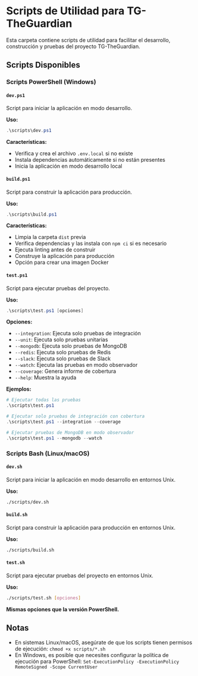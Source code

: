 # Scripts de Utilidad para TG-TheGuardian

Esta carpeta contiene scripts de utilidad para facilitar el desarrollo, construcción y pruebas del proyecto TG-TheGuardian.

## Scripts Disponibles

### Scripts PowerShell (Windows)

#### `dev.ps1`
Script para iniciar la aplicación en modo desarrollo.

**Uso:**
```powershell
.\scripts\dev.ps1
```

**Características:**
- Verifica y crea el archivo `.env.local` si no existe
- Instala dependencias automáticamente si no están presentes
- Inicia la aplicación en modo desarrollo local

#### `build.ps1`
Script para construir la aplicación para producción.

**Uso:**
```powershell
.\scripts\build.ps1
```

**Características:**
- Limpia la carpeta `dist` previa
- Verifica dependencias y las instala con `npm ci` si es necesario
- Ejecuta linting antes de construir
- Construye la aplicación para producción
- Opción para crear una imagen Docker

#### `test.ps1`
Script para ejecutar pruebas del proyecto.

**Uso:**
```powershell
.\scripts\test.ps1 [opciones]
```

**Opciones:**
- `--integration`: Ejecuta solo pruebas de integración
- `--unit`: Ejecuta solo pruebas unitarias
- `--mongodb`: Ejecuta solo pruebas de MongoDB
- `--redis`: Ejecuta solo pruebas de Redis
- `--slack`: Ejecuta solo pruebas de Slack
- `--watch`: Ejecuta las pruebas en modo observador
- `--coverage`: Genera informe de cobertura
- `--help`: Muestra la ayuda

**Ejemplos:**
```powershell
# Ejecutar todas las pruebas
.\scripts\test.ps1

# Ejecutar solo pruebas de integración con cobertura
.\scripts\test.ps1 --integration --coverage

# Ejecutar pruebas de MongoDB en modo observador
.\scripts\test.ps1 --mongodb --watch
```

### Scripts Bash (Linux/macOS)

#### `dev.sh`
Script para iniciar la aplicación en modo desarrollo en entornos Unix.

**Uso:**
```bash
./scripts/dev.sh
```

#### `build.sh`
Script para construir la aplicación para producción en entornos Unix.

**Uso:**
```bash
./scripts/build.sh
```

#### `test.sh`
Script para ejecutar pruebas del proyecto en entornos Unix.

**Uso:**
```bash
./scripts/test.sh [opciones]
```

**Mismas opciones que la versión PowerShell.**

## Notas

- En sistemas Linux/macOS, asegúrate de que los scripts tienen permisos de ejecución: `chmod +x scripts/*.sh`
- En Windows, es posible que necesites configurar la política de ejecución para PowerShell: `Set-ExecutionPolicy -ExecutionPolicy RemoteSigned -Scope CurrentUser` 